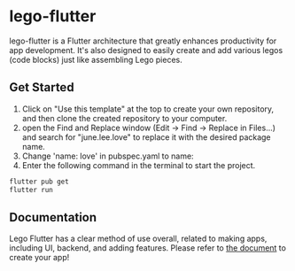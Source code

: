 # lego-flutter 
lego-flutter is a Flutter architecture that greatly enhances productivity for app development. It's also designed to easily create and add various legos (code blocks) just like assembling Lego pieces.

## Get Started
1. Click on "Use this template" at the top to create your own repository, and then clone the created repository to your computer.
2. open the Find and Replace window (Edit -> Find -> Replace in Files...) and search for "june.lee.love" to replace it with the desired package name.
3. Change 'name: love' in pubspec.yaml to name:
4. Enter the following command in the terminal to start the project.
```bash
flutter pub get
flutter run
```

## Documentation
Lego Flutter has a clear method of use overall, related to making apps, including UI, backend, and adding features. Please refer to [the document](https://flutter.junes-architecture.lol/getting-started) to create your app!



